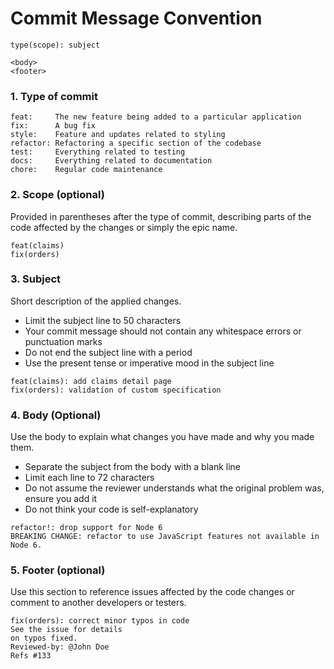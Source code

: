 # Commit Message Convention

```
type(scope): subject 

<body>
<footer>
```

### 1. Type of commit
```
feat:     The new feature being added to a particular application
fix:      A bug fix
style:    Feature and updates related to styling
refactor: Refactoring a specific section of the codebase
test:     Everything related to testing
docs:     Everything related to documentation
chore:    Regular code maintenance
```

### 2. Scope (optional)
Provided in parentheses after the type of commit, describing parts of the code affected by the changes or simply the epic name.
```
feat(claims)
fix(orders)
```

### 3. Subject
Short description of the applied changes.
- Limit the subject line to 50 characters
- Your commit message should not contain any whitespace errors or punctuation marks
- Do not end the subject line with a period
- Use the present tense or imperative mood in the subject line
```
feat(claims): add claims detail page
fix(orders): validation of custom specification
```

### 4. Body (Optional)
Use the body to explain what changes you have made and why you made them.
- Separate the subject from the body with a blank line
- Limit each line to 72 characters
- Do not assume the reviewer understands what the original problem was, ensure you add it
- Do not think your code is self-explanatory

```
refactor!: drop support for Node 6
BREAKING CHANGE: refactor to use JavaScript features not available in Node 6.
```

### 5. Footer (optional)
Use this section to reference issues affected by the code changes or comment to another developers or testers.

```
fix(orders): correct minor typos in code
See the issue for details
on typos fixed.
Reviewed-by: @John Doe
Refs #133
```

<!---
SemVer Tips:
fix: a commit of the type fix patches a bug in your codebase (this correlates with PATCH in semantic versioning).
feat: a commit of the type feat introduces a new feature to the codebase (this correlates with MINOR in semantic versioning).
BREAKING CHANGE: a commit that has a footer BREAKING CHANGE:, or appends a ! after the type/scope, introduces a breaking API change (correlating with MAJOR in semantic versioning). A BREAKING CHANGE can be part of commits of any type.
-->

